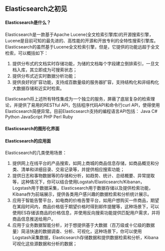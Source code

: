 ## Elasticsearch之初见 ##
#### Elasticsearch是什么？ ####
Elasticsearch是一款基于Apache Lucene(全文检索引擎库)的开源搜索引擎，Lucene是目前可知的最先进的、高性能的开源和开放专利的全特性搜索引擎库。Elasticsearch的虽然基于Lucene全文检索引擎，但是，它提供的功能远超于全文检索，可以概括如下：  

1. 提供分布式的文档实时存储功能，为储的文档每个字段建立倒排索引，一旦文档入库，其立即成为可搜索状态；
2. 提供分布式近实时数据分析功能；
3. 提供良好的扩容功能，支持成百数量级的服务器扩容，支持结构化和非结构化大数据存储和近实时检索。

Elasticsearh将上述所有特性集成为一个独立的服务，屏蔽了底层复杂的检索理论，并提供了易用的RESTful API，包括程序代码API和命令行curl API，使得使用Elasticsearch简便异常。目前Elasticsearch支持的编程语言API包括：
Java
C#
Python
JavaScript
PHP
Perl
Ruby

#### Elasticsearch的图形化界面 ####


#### Elasticsearch的应用面 ####
Elasticsearch的几类使用场景：  


1. 提供网上在线平台的产品搜索，如网上商城的商品信息存储，如商品概览和分类、清单和详细目录、交易记录等，并提供相应搜索功能；
2. 提供日志和事物数据等的存储和分析，如趋势、统计、总结概要、异常提取等，这种情况下，你可以结合使用Logstah/Elasticsearch/Kibanan，Logstash用于数据采集，Elasticsearch用于数据存储以及提供检索功能，Kibana作为前端展示，提供各类用户感兴趣的数据检索和分析统计展示。
3. 应用于智能告警平台，如电商的价格告警平台，如用户想购买一件商品，期望在某段时间内，商品价格低于期望价格时得到邮件提醒等，这种场景下，可以使用ES存储该商品的价格信息，并使用反向搜索功能提供匹配用户需求，并将商品信息推送给用户。
4. 应用于业务数据智能分析，对于想提供基于大数据（百万级或十亿级的数据量）简洁快速的数据调查、分析、可视化，这种场景下，你可以使用Logstash采集数据，Elasticsearch存储数据和提供数据检索和分析，Kibana可视化这些源数据和分析的数据；


